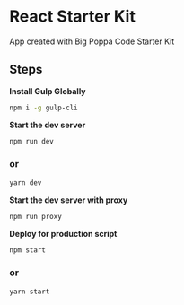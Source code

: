 # React Starter Kit
App created with Big Poppa Code Starter Kit

## Steps

**Install Gulp Globally**
```bash
npm i -g gulp-cli
```

**Start the dev server**
```bash
npm run dev
```
### or
```bash
yarn dev
```

**Start the dev server with proxy**
```bash
npm run proxy
```

**Deploy for production script**
```bash
npm start
```
### or
```bash
yarn start
```
